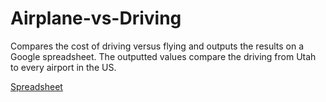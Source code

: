 # Airplane-vs-Driving
Compares the cost of driving versus flying and outputs the results on a Google spreadsheet. The outputted values compare the driving from Utah to every airport in the US.

[Spreadsheet](https://docs.google.com/spreadsheets/d/1JjNnow5zx_8OtBOvcLfRCRLBygZ_spP0xlmWRgtyrqI/edit?usp=sharing)
